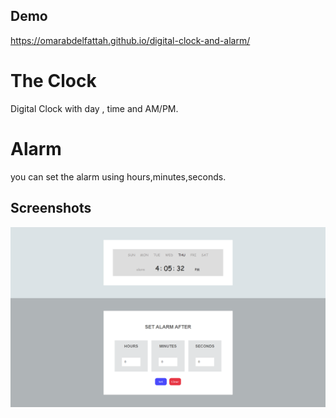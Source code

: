 
## Demo

https://omarabdelfattah.github.io/digital-clock-and-alarm/


# The Clock

Digital Clock with day , time and AM/PM.

# Alarm 
you can set the alarm using hours,minutes,seconds.


## Screenshots

![](https://github.com/omarabdelfattah/digital-clock-and-alarm/raw/main/screen.png)

